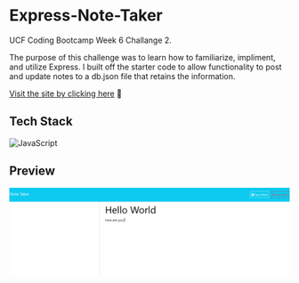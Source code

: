 # Express-Note-Taker
UCF Coding Bootcamp Week 6 Challange 2. 


The purpose of this challenge was to learn how to familiarize, impliment, and utilize Express. I built off the starter code to allow functionality to post and update notes to a db.json file that retains the information.  


<a href="https://note-taker-cpicha-b21616d188ec.herokuapp.com" target="_blank">Visit the site by clicking here</a> 🚀


## Tech Stack

![JavaScript](https://img.shields.io/badge/javascript-%23323330.svg?style=for-the-badge&logo=javascript&logoColor=%23F7DF1E)


## Preview 

![Preview](/public/assets/images/Screenshot%202023-11-18%20234850.png)
